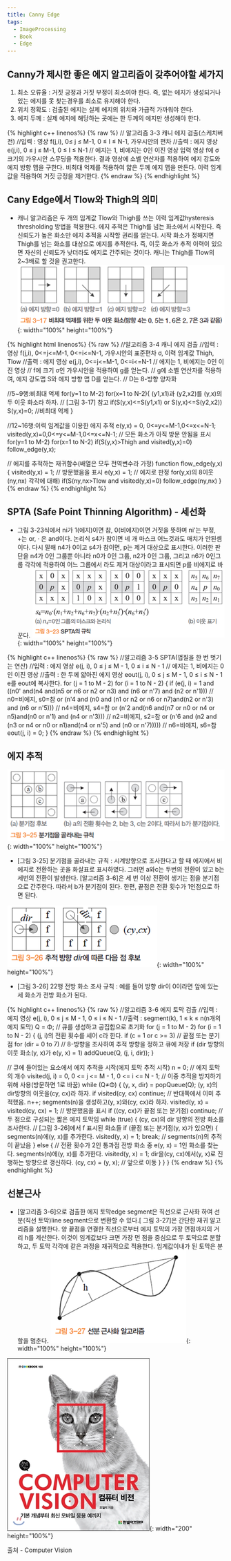 ```yaml
---
title: Canny Edge
tags:
  - ImageProcessing
  - Book
  - Edge
---
```


## Canny가 제시한 좋은 에지 알고리즘이 갖추어야할 세가지
  1. 최소 오류율 : 거짓 긍정과 거짓 부정이 최소여야 한다. 즉, 없는 에지가 생성되거나 있는 에지를 못 찾는경우를 최소로 유지해야 한다.
  2. 위치 정확도 : 검출된 에지는 실제 에지의 위치와 가급적 가까워야 한다.
  3. 에지 두께 : 실제 에지에 해당하는 곳에는 한 두께의 에지만 생성해야 한다.

{% highlight c++ linenos%}
    {% raw %}
// 알고리즘 3-3 캐니 에지 검출(스케치버전)
//입력 : 영상 f(j,i), 0≤ j ≤ M-1, 0 ≤ I ≤ N-1, 가우시안의 편차
//출력 : 에지 영상 e(j,i), 0 ≤ j ≤ M-1, 0 ≤ I ≤ N-1 // 에지는 1, 비에지는 0인 이진 영상
 입력 영상 f에 σ 크기의 가우시안 스무딩을 적용한다.
 결과 영상에 소벨 연산자를 적용하여 에지 강도와 에지 방향 맵을 구한다.
 비최대 억제를 적용하여 얇은 두께 에지 맵을 만든다.
 이력 임계값을 적용하여 거짓 긍정을 제거한다.
   {% endraw %}
{% endhighlight %}

## Cany Edge에서 Tlow와 Thigh의 의미
   - 캐니 알고리즘은  두 개의 임계값  Tlow와 Thigh를 쓰는 이력 임계값hysteresis thresholding 방법을 적용한다. 에지 추적은 Thigh를 넘는 화소에서 시작한다. 즉 신뢰도가 높은 화소만 에지 추적을 시작할 권리를 얻는다. 시작 화소가 정해지면 Thigh를 넘는 화소를 대상으로 에지를 추적한다. 즉, 이웃 화소가 추적 이력이 있으면 자신의 신뢰도가 낮더라도 에지로 간주되는 것이다. 캐니는 Thigh를 Tlow의 2~3배로 할 것을 권고한다.
![그림](/img/post/20201125/01.png){: width="100%" height="100%"}

{% highlight html linenos%}
    {% raw %}
//알고리즘 3-4 캐니 에지 검출
//입력 : 영상 f(j,i), 0<=j<=M-1, 0<=i<=N-1, 가우시안의 표준편차 σ, 이력 임계값 Thigh, Tlow
//출력 : 에지 영상 e(j,i), 0<=j<=M-1, 0<=i<=N-1 // 에지는 1, 비에지는 0인 이진 영상
//  f에 크기  σ인 가우시안을 적용하여 g를 얻는다.
//  g에 소벨 연산자를 적용하여, 에지 강도맵 S와 에지 방향 맵 D를 얻는다. // D는 8-방향 양자화
 
  //5~9행:비최대 억제
 for(y=1 to M-2)
   for(x=1 to N-2){
    (y1,x1)과 (y2,x2)를 (y,x)의 두 이웃 화소라 하자. // [그림 3-17] 참고
    if(S(y,x)<=S(y1,x1) or S(y,x)<=S(y2,x2)) S(y,x)=0; //비최대 억제
  }
 
 //12~16행:이력 임계값을 이용한 에지 추적
 e(y,x) = 0, 0<=y<=M-1,0<=x<=N-1;
 visited(y,x)=0,0<=y<=M-1,0<=x<=N-1; // 모든 화소가 아직 방문 안됨을 표시
 for(y=1 to M-2)
  for(x=1 to N-2)
   if(S(y,x)>Thigh and visited(y,x)=0) follow_edge(y,x);
 
 // 에지를 추적하는 재귀함수(배열은 모두 전역변수라 가정)
 function flow_edge(y,x) {
  visited(y,x) = 1; // 방문했음을 표시
  e(y,x) = 1; // 에지로 판정
  for(y,x)의 8이웃 (ny,nx) 각각에 대해)
   if(S(ny,nx>Tlow and visited(y,x)=0) follow_edge(ny,nx)
 }
   {% endraw %}
{% endhighlight %}

## SPTA (Safe Point Thinning Algorithm) - 세선화
  - 그림 3-23식에서 ni가 1(에지)이면 참, 0(비에지)이면 거짓을 뜻하며 ni'는 부정, +는 or,  · 은 and이다. 논리식 s4가 참이면 네 개 마스크 어느것과도 매치가 안된셈이다. 다시 말해 n4가 0이고 s4가 참이면, p는 제거 대상으로 표시한다. 이러한 판단을 n4가 0인 그룹뿐 아니라 n0가 0인 그룹, n2가 0인 그룹, 그리고 n6가 0인그룹 각각에 적용하여 어느 그룹에서 라도 제거 대상이라고 표시되면 p를 비에지로 바꾼다.
![그림](/img/post/20201125/02.png){: width="100%" height="100%"}

{% highlight c++ linenos%}
    {% raw %}
//알고리즘 3-5 SPTA(껍질을 한 번 벗기는 연산)
//입력 : 에지 영상 e(j, i), 0 ≤ j ≤ M - 1, 0 ≤ i ≤ N - 1 // 에지는 1, 비에지는 0인 이진 영상
//출력 : 한 두께 얇아진 에지 영상 eout(j, i), 0 ≤ j ≤ M - 1, 0 ≤ i ≤ N - 1
  e를 eout에 복사한다.
  for (j = 1 to M - 2)
  for (i = 1 to N - 2) {
  	if (e(j, i) = 1 and
  		((n0' and(n4 and(n5 or n6 or n2 or n3) and (n6 or n'7) and (n2 or n'1))) // n0=비에지, s0=참
  		or (n'4 and (n0 and (n1 or n2 or n6 or n7)and(n2 or n'3) and (n6 or n'5))) // n4=비에지, s4=참
  		or (n'2 and(n6 and(n7 or n0 or n4 or n5)and(n0 or n'1) and (n4 or n'3))) // n2=비에지, s2=참
  		or (n'6 and (n2 and (n3 or n4 or n0 or n1)and(n4 or n'5) and (n0 or n'7))))) // n6=비에지, s6=참
  			eout(j, i) = 0;
 }
   {% endraw %}
{% endhighlight %}

## 에지 추적

![그림](/img/post/20201125/03.png){: width="100%" height="100%"}
  - [그림 3-25] 분기점을 골라내는 규칙 : 시계방향으로 조사한다고 할 때 에지에서 비에지로 전환하는 곳을 화살표로 표시하였다. 그러면 a와c는 두번의 전환이 있고 b는 세번의 전환이 발생한다. [알고리즘 3-6]은 세 번 이상 전환이 생기는 점을 분기점으로 간주한다. 따라서 b가 분기점이 된다. 한편, 끝점은 전환 횟수가 1인점으로 하면 된다.

![그림](/img/post/20201125/04.png){: width="100%" height="100%"}
  - [그림 3-26] 22행 전방 화소 조사 규칙 : 예를 들어 방향 dir이 0이라면 앞에 있는 세 화소가 전방 화소가 된다.

{% highlight c++ linenos%}
    {% raw %}
//알고리즘 3-6 에지 토막 검출
//입력 : 에지 영상 e(j, i), 0 ≤ j ≤ M - 1, 0 ≤ i ≤ N - 1
//출력 : segment(k), 1 ≤ k ≤ n(n개의 에지 토막)
 Q = Φ; // 큐를 생성하고 공집합으로 초기화
 for (j = 1 to M - 2)
 for (i = 1 to N - 2) {
  (j, i)의 전환 횟수를 세어 c라 한다.
  if (c = 1 or c >= 3) // 끝점 또는 분기점
   for (dir = 0 to 7) // 8-방향을 조사하여 추적 방향을 정하고 큐에 저장
    if (dir 방향의 이웃 화소(y, x)가 e(y, x) = 1) addQueue(Q, (j, i, dir));
 }
 
 // 큐에 들어있는 요소에서 에지 추적을 시작(에지 토막 추적 시작)
 n = 0; // 에지 토막의 개수
 visited(j, i) = 0, 0 <= j <= M - 1, 0 <= i <= N - 1; // 이중 추적을 방지하기 위해 사용(방문하면 1로 바꿈)
 while (Q≠Φ) {
 	(y, x, dir) = popQueue(Q);
 	(y, x)의 dir방향의 이웃을(cy, cx)라 하자.
 	if visited(cy, cx) continue; // 반대쪽에서 이미 추적했음.
 	n++;
 	segments(n)을 생성하고(y, x)와(cy, cx)라 하자.
 	visited(y, x) = visited(cy, cx) = 1; // 방문했음을 표시
 	if ((cy, cx)가 끝점 또는 분기점) continue; // 두 점으로 구성되는 짧은 에지 토막임
 	while (true) {
 		(cy, cx)의 dir 방향의 전방 화소를 조사한다. // [그림 3-26]에서 f 표시된 화소들
 		if (끝점 또는 분기점(y, x)가 있으면) {
 			segments(n)에(y, x)를 추가한다.
 			visited(y, x) = 1;
 			break; // segments(n)의 추적이 끝났음
 		}
 		else { // 전환 횟수가 2인 통과점
 			전방 화소 중 e(y, x) = 1인 화소를 찾는다.
 			segments(n)에(y, x)를 추가한다.
 			visited(y, x) = 1;
 			dir을(cy, cx)에서(y, x)로 진행하는 방향으로 갱신하다.
 			(cy, cx) = (y, x); // 앞으로 이동
 		}
 	}
 }
   {% endraw %}
{% endhighlight %}

## 선분근사
  - [알고리즘 3-6]으로 검출한 에지 토막edge segment은 직선으로 근사화 하여 선분(직선 토막)line segment으로 변환할 수 있다.[ 그림 3-27]은 간단한 재귀 알고리즘을 설명한다. 양 끝점을 연결한 직선으로부터 에지 토막의 가장 먼점까지의 거리 h를 계산한다. 이것이 임계값보다 크면 가장 먼 점을 중심으로 두 토막으로 분할하고, 두 토막 각각에 같은 과정을 재귀적으로 적용한다. 임계값이내가 된 토막은 분할을 멈춘다.
![그림](/img/post/20201125/05.png){: width="100%" height="100%"}

![출처](/img/post/Feature_00.jpg){: width="200" height="100%"}

출처 - Computer Vision
